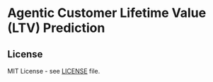 #  Agentic Customer Lifetime Value (LTV) Prediction


## License

MIT License - see [LICENSE](LICENSE) file.